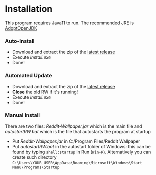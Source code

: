 # Installation
This program requires Java11 to run. The recommended JRE is [AdoptOpenJDK](https://adoptopenjdk.net/releases.html?variant=openjdk11&jvmVariant=hotspot)

### Auto-Install
- Download and extract the zip of the [latest release](https://github.com/Mamiglia/Reddit-Wallpaper/releases)
- Execute _install.exe_
- Done!

### Automated Update
- Download and extract the zip of the [latest release](https://github.com/Mamiglia/Reddit-Wallpaper/releases)
- **Close** the old RW if it's running!
- Execute _install.exe_
- Done!

### Manual Install
There are two files: _Reddit-Wallpaper.jar_ which is the main file and _autostartRW.bat_ which is the file that autostarts the program at startup
- Put _Reddit-Wallpaper.jar_ in C:/Program Files/Reddit Wallpaper
- Put _autostartRW.bat_ in the autostart folder of Windows: this can be found by typing `shell:startup` in Run (`Win+R`). Alternatively you can create such directory `C:\Users\YOUR_USER\AppData\Roaming\Microsoft\Windows\Start Menu\Programs\Startup`